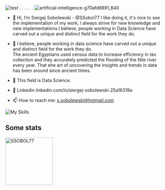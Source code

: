 ![test](https://github.githubassets.com/images/icons/emoji/octocat.png)  . . . . . .
   ![artificial-intelligence-g70afd8891_640](https://user-images.githubusercontent.com/108773983/200955851-6396a7bd-265b-48e6-89b7-ce93b0164b4c.jpg)






-  👋  Hi, I’m Siergej Sobolewski  -  @SSobol77
       I like doing it, it's nice to see the implementation of 
       my work,  I always  strive  for new  knowledge  and new 
       implementations.I believe, people working in Data Science
       have carved out a unique and distinct field for the work
       they do.

      

- 👀  I believe, people working in data science have carved 
      out a unique and distinct field  for the work  they do.  
      The ancient  Egyptians used  census  data to  increase 
      efficiency  in  tax  collection and  they  accurately 
      predicted the flooding of the  Nile river  every year. 
      That еhe art of uncovering the insights and trends in 
      data has been around since ancient times. 

- 🌱 This field is Data Science. 

- 💞️  Linkedin linkedin.com/in/siergej-sobolewski-25a16319a
- 📫  How to reach me: s.sobolewski@hotmail.com

![My Skills](https://skillicons.dev/icons?i=java,python,spring,django,jest,nextjs)

## Some stats

<span>
<img  height="150px" src="https://github-readme-stats.vercel.app/api/top-langs?username=SSobol77&show_icons=true&locale=en&layout=compact&theme=transparent" alt="SSOBOL77" /> 
</span>


<!---
SSobol77/SSobol77 is a ✨ special ✨ repository because its `README.md` (this file) appears on your GitHub profile.
You can click the Preview link to take a look at your changes.
--->
